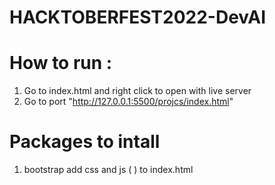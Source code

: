# HACKTOBERFEST2022-DevAI

# How to run :
1. Go to index.html and right click to open with live server 
2. Go to port "http://127.0.0.1:5500/projcs/index.html"

# Packages to intall
1. bootstrap 
   add css <link href="https://cdn.jsdelivr.net/npm/bootstrap@5.2.2/dist/css/bootstrap.min.css" rel="stylesheet" integrity="sha384-Zenh87qX5JnK2Jl0vWa8Ck2rdkQ2Bzep5IDxbcnCeuOxjzrPF/et3URy9Bv1WTRi" crossorigin="anonymous"> and js (<script src="https://cdn.jsdelivr.net/npm/bootstrap@5.2.2/dist/js/bootstrap.bundle.min.js" integrity="sha384-OERcA2EqjJCMA+/3y+gxIOqMEjwtxJY7qPCqsdltbNJuaOe923+mo//f6V8Qbsw3" crossorigin="anonymous"></script>
) 
  to index.html
  